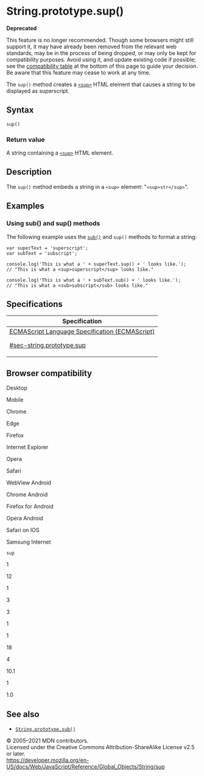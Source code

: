 # String.prototype.sup()

**Deprecated**

This feature is no longer recommended. Though some browsers might still support it, it may have already been removed from the relevant web standards, may be in the process of being dropped, or may only be kept for compatibility purposes. Avoid using it, and update existing code if possible; see the [compatibility table](#browser_compatibility) at the bottom of this page to guide your decision. Be aware that this feature may cease to work at any time.

The `sup()` method creates a [`<sup>`](https://developer.mozilla.org/en-US/docs/Web/HTML/Element/sup) HTML element that causes a string to be displayed as superscript.

## Syntax

    sup()

### Return value

A string containing a [`<sup>`](https://developer.mozilla.org/en-US/docs/Web/HTML/Element/sup) HTML element.

## Description

The `sup()` method embeds a string in a `<sup>` element: "`<sup>str</sup>`".

## Examples

### Using sub() and sup() methods

The following example uses the [`sub()`](sub) and `sup()` methods to format a string:

    var superText = 'superscript';
    var subText = 'subscript';

    console.log('This is what a ' + superText.sup() + ' looks like.');
    // "This is what a <sup>superscript</sup> looks like."

    console.log('This is what a ' + subText.sub() + ' looks like.');
    // "This is what a <sub>subscript</sub> looks like."

## Specifications

<table><thead><tr class="header"><th>Specification</th></tr></thead><tbody><tr class="odd"><td><a href="https://tc39.es/ecma262/#sec-string.prototype.sup">ECMAScript Language Specification (ECMAScript) 
<br/>


<span class="small">#sec-string.prototype.sup</span></a></td></tr></tbody></table>

## Browser compatibility

Desktop

Mobile

Chrome

Edge

Firefox

Internet Explorer

Opera

Safari

WebView Android

Chrome Android

Firefox for Android

Opera Android

Safari on IOS

Samsung Internet

`sup`

1

12

1

3

3

1

1

18

4

10.1

1

1.0

## See also

-   [`String.prototype.sub()`](sub)

© 2005–2021 MDN contributors.  
Licensed under the Creative Commons Attribution-ShareAlike License v2.5 or later.  
<a href="https://developer.mozilla.org/en-US/docs/Web/JavaScript/Reference/Global_Objects/String/sup" class="_attribution-link">https://developer.mozilla.org/en-US/docs/Web/JavaScript/Reference/Global_Objects/String/sup</a>
